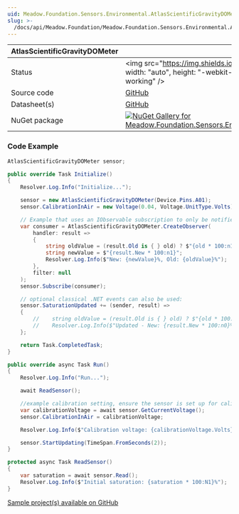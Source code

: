 ```yaml
---
uid: Meadow.Foundation.Sensors.Environmental.AtlasScientificGravityDOMeter
slug: >-
  /docs/api/Meadow.Foundation/Meadow.Foundation.Sensors.Environmental.AtlasScientificGravityDOMeter
---
```


| AtlasScientificGravityDOMeter | |
|--------|--------|
| Status | <img src="https://img.shields.io/badge/Working-brightgreen" style={{ width: "auto", height: "-webkit-fill-available" }} alt="Status badge: working" /> |
| Source code | [GitHub](https://github.com/WildernessLabs/Meadow.Foundation/tree/main/Source/Meadow.Foundation.Peripherals/Sensors.Environmental.AtlasScientificGravityDOMeter) |
| Datasheet(s) | [GitHub](https://github.com/WildernessLabs/Meadow.Foundation/tree/main/Source/Meadow.Foundation.Peripherals/Sensors.Environmental.AtlasScientificGravityDOMeter/Datasheet) |
| NuGet package | <a href="https://www.nuget.org/packages/Meadow.Foundation.Sensors.Environmental.AtlasScientificGravityDOMeter/" target="_blank"><img src="https://img.shields.io/nuget/v/Meadow.Foundation.Sensors.Environmental.AtlasScientificGravityDOMeter.svg?label=Meadow.Foundation.Sensors.Environmental.AtlasScientificGravityDOMeter" alt="NuGet Gallery for Meadow.Foundation.Sensors.Environmental.AtlasScientificGravityDOMeter" /></a> |

### Code Example

```csharp
AtlasScientificGravityDOMeter sensor;

public override Task Initialize()
{
    Resolver.Log.Info("Initialize...");

    sensor = new AtlasScientificGravityDOMeter(Device.Pins.A01);
    sensor.CalibrationInAir = new Voltage(0.04, Voltage.UnitType.Volts);

    // Example that uses an IObservable subscription to only be notified when the saturation changes
    var consumer = AtlasScientificGravityDOMeter.CreateObserver(
        handler: result =>
        {
            string oldValue = (result.Old is { } old) ? $"{old * 100:n1}" : "n/a";
            string newValue = $"{result.New * 100:n1}";
            Resolver.Log.Info($"New: {newValue}%, Old: {oldValue}%");
        },
        filter: null
    );
    sensor.Subscribe(consumer);

    // optional classical .NET events can also be used:
    sensor.SaturationUpdated += (sender, result) =>
    {
        //    string oldValue = (result.Old is { } old) ? $"{old * 100:n0}%" : "n/a";
        //    Resolver.Log.Info($"Updated - New: {result.New * 100:n0}%, Old: {oldValue}");
    };

    return Task.CompletedTask;
}

public override async Task Run()
{
    Resolver.Log.Info("Run...");

    await ReadSensor();

    //example calibration setting, ensure the sensor is set up for calibration 
    var calibrationVoltage = await sensor.GetCurrentVoltage();
    sensor.CalibrationInAir = calibrationVoltage;

    Resolver.Log.Info($"Calibration voltage: {calibrationVoltage.Volts}V");

    sensor.StartUpdating(TimeSpan.FromSeconds(2));
}

protected async Task ReadSensor()
{
    var saturation = await sensor.Read();
    Resolver.Log.Info($"Initial saturation: {saturation * 100:N1}%");
}

```

[Sample project(s) available on GitHub](https://github.com/WildernessLabs/Meadow.Foundation/tree/main/Source/Meadow.Foundation.Peripherals/Sensors.Environmental.AtlasScientificGravityDOMeter/Samples/AtlasScientificGravityDOMeter_Sample)

